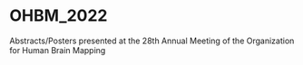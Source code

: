 # OHBM_2022
 Abstracts/Posters presented at the 28th Annual Meeting of the Organization for Human Brain Mapping
